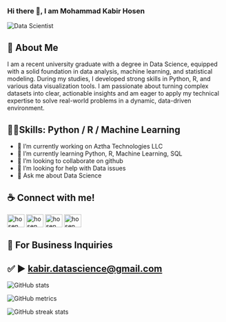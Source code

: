 ### Hi there 👋, I am Mohammad Kabir Hosen
![Data Scientist](https://pbs.twimg.com/profile_banners/1825058323512860672/1723966539/600x200)

## 🚀 About Me
I am a recent university graduate with a degree in Data Science, equipped with a solid foundation in data analysis, machine learning, and statistical modeling. During my studies, I developed strong skills in Python, R, and various data visualization tools. I am passionate about turning complex datasets into clear, actionable insights and am eager to apply my technical expertise to solve real-world problems in a dynamic, data-driven environment.

## 👨‍💻Skills: Python / R / Machine Learning

- 🔭 I’m currently working on Aztha Technologies LLC 
- 🌱 I’m currently learning Python, R, Machine Learning, SQL 
- 👯 I’m looking to collaborate on github 
- 🤔 I’m looking for help with Data issues 
- 💬 Ask me about Data Science 

## ☕ Connect with me!
<p align="left">
<a href="https://github.com/hosenmk" target="blank"><img align="center" src="https://raw.githubusercontent.com/rahuldkjain/github-profile-readme-generator/master/src/images/icons/Social/github.svg" alt="hosenmk" height="30" width="40" /></a>
<a href="https://twitter.com/hosen_mkabir" target="blank"><img align="center" src="https://raw.githubusercontent.com/rahuldkjain/github-profile-readme-generator/master/src/images/icons/Social/twitter.svg" alt="hosen_mkabir" height="30" width="40" /></a>
<a href="https://linkedin.com/in/hosenmk" target="blank"><img align="center" src="https://raw.githubusercontent.com/rahuldkjain/github-profile-readme-generator/master/src/images/icons/Social/linked-in-alt.svg" alt="hosenmk" height="30" width="40" /></a>
<a href="https://fb.com/hosenmk" target="blank"><img align="center" src="https://raw.githubusercontent.com/rahuldkjain/github-profile-readme-generator/master/src/images/icons/Social/facebook.svg" alt="hosenmk" height="30" width="40" /></a>
</p>

## 📧 For Business Inquiries
## ✅ ► kabir.datascience@gmail.com


![GitHub stats](https://github-readme-stats.vercel.app/api?username=hosenmk&show_icons=true)  

![GitHub metrics](https://metrics.lecoq.io/hosenmk)  

![GitHub streak stats](https://streak-stats.demolab.com/?user=hosenmk)  
